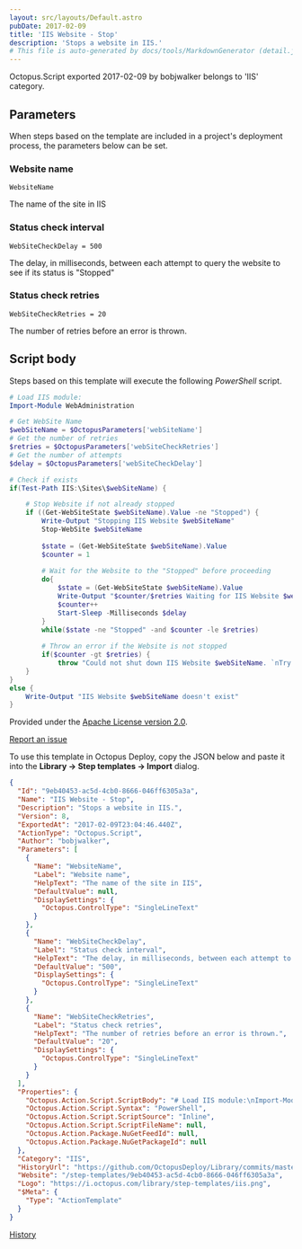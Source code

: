 ```yaml
---
layout: src/layouts/Default.astro
pubDate: 2017-02-09
title: 'IIS Website - Stop'
description: 'Stops a website in IIS.'
# This file is auto-generated by docs/tools/MarkdownGenerator (detail.js)
---
```


Octopus.Script exported 2017-02-09 by bobjwalker belongs to 'IIS' category.

## Parameters

When steps based on the template are included in a project's deployment process, the parameters below can be set.


<div class="param">

### Website name

`WebsiteName`

The name of the site in IIS

</div>
        
<div class="param">

### Status check interval

`WebSiteCheckDelay = 500`

The delay, in milliseconds, between each attempt to query the website to see if its status is "Stopped"

</div>
        
<div class="param">

### Status check retries

`WebSiteCheckRetries = 20`

The number of retries before an error is thrown.

</div>
        

## Script body

Steps based on this template will execute the following *PowerShell* script.

```PowerShell
# Load IIS module:
Import-Module WebAdministration

# Get WebSite Name
$webSiteName = $OctopusParameters['webSiteName']
# Get the number of retries
$retries = $OctopusParameters['webSiteCheckRetries']
# Get the number of attempts
$delay = $OctopusParameters['webSiteCheckDelay']

# Check if exists
if(Test-Path IIS:\Sites\$webSiteName) {

    # Stop Website if not already stopped
    if ((Get-WebSiteState $webSiteName).Value -ne "Stopped") {
        Write-Output "Stopping IIS Website $webSiteName"
        Stop-WebSite $webSiteName
    
        $state = (Get-WebSiteState $webSiteName).Value
        $counter = 1
        
        # Wait for the Website to the "Stopped" before proceeding
        do{ 
            $state = (Get-WebSiteState $webSiteName).Value
            Write-Output "$counter/$retries Waiting for IIS Website $webSiteName to shut down completely. Current status: $state"
            $counter++
            Start-Sleep -Milliseconds $delay
        }
        while($state -ne "Stopped" -and $counter -le $retries)  
        
        # Throw an error if the Website is not stopped
        if($counter -gt $retries) { 
            throw "Could not shut down IIS Website $webSiteName. `nTry to increase the number of retries ($retries) or delay between attempts ($delay milliseconds)." }
    }
}
else {
    Write-Output "IIS Website $webSiteName doesn't exist"
}
```

Provided under the [Apache License version 2.0](https://github.com/OctopusDeploy/Library/blob/master/LICENSE.txt).

[Report an issue](https://github.com/OctopusDeploy/Library/issues/new?assignees=&labels=&projects=&template=bug-report.yml&title=Issue%20with%20IIS%20Website%20-%20Stop&step-template=IIS%20Website%20-%20Stop)

<div class="get-json">

To use this template in Octopus Deploy, copy the JSON below and paste it into the **Library → Step templates → Import** dialog.

```json
{
  "Id": "9eb40453-ac5d-4cb0-8666-046ff6305a3a",
  "Name": "IIS Website - Stop",
  "Description": "Stops a website in IIS.",
  "Version": 8,
  "ExportedAt": "2017-02-09T23:04:46.440Z",
  "ActionType": "Octopus.Script",
  "Author": "bobjwalker",
  "Parameters": [
    {
      "Name": "WebsiteName",
      "Label": "Website name",
      "HelpText": "The name of the site in IIS",
      "DefaultValue": null,
      "DisplaySettings": {
        "Octopus.ControlType": "SingleLineText"
      }
    },
    {
      "Name": "WebSiteCheckDelay",
      "Label": "Status check interval",
      "HelpText": "The delay, in milliseconds, between each attempt to query the website to see if its status is \"Stopped\"",
      "DefaultValue": "500",
      "DisplaySettings": {
        "Octopus.ControlType": "SingleLineText"
      }
    },
    {
      "Name": "WebSiteCheckRetries",
      "Label": "Status check retries",
      "HelpText": "The number of retries before an error is thrown.",
      "DefaultValue": "20",
      "DisplaySettings": {
        "Octopus.ControlType": "SingleLineText"
      }
    }
  ],
  "Properties": {
    "Octopus.Action.Script.ScriptBody": "# Load IIS module:\nImport-Module WebAdministration\n\n# Get WebSite Name\n$webSiteName = $OctopusParameters['webSiteName']\n# Get the number of retries\n$retries = $OctopusParameters['webSiteCheckRetries']\n# Get the number of attempts\n$delay = $OctopusParameters['webSiteCheckDelay']\n\n# Check if exists\nif(Test-Path IIS:\\Sites\\$webSiteName) {\n\n    # Stop Website if not already stopped\n    if ((Get-WebSiteState $webSiteName).Value -ne \"Stopped\") {\n        Write-Output \"Stopping IIS Website $webSiteName\"\n        Stop-WebSite $webSiteName\n    \n        $state = (Get-WebSiteState $webSiteName).Value\n        $counter = 1\n        \n        # Wait for the Website to the \"Stopped\" before proceeding\n        do{ \n            $state = (Get-WebSiteState $webSiteName).Value\n            Write-Output \"$counter/$retries Waiting for IIS Website $webSiteName to shut down completely. Current status: $state\"\n            $counter++\n            Start-Sleep -Milliseconds $delay\n        }\n        while($state -ne \"Stopped\" -and $counter -le $retries)  \n        \n        # Throw an error if the Website is not stopped\n        if($counter -gt $retries) { \n            throw \"Could not shut down IIS Website $webSiteName. `nTry to increase the number of retries ($retries) or delay between attempts ($delay milliseconds).\" }\n    }\n}\nelse {\n    Write-Output \"IIS Website $webSiteName doesn't exist\"\n}",
    "Octopus.Action.Script.Syntax": "PowerShell",
    "Octopus.Action.Script.ScriptSource": "Inline",
    "Octopus.Action.Script.ScriptFileName": null,
    "Octopus.Action.Package.NuGetFeedId": null,
    "Octopus.Action.Package.NuGetPackageId": null
  },
  "Category": "IIS",
  "HistoryUrl": "https://github.com/OctopusDeploy/Library/commits/master/step-templates//opt/buildagent/work/75443764cd38076d/step-templates/iis-website-stop.json",
  "Website": "/step-templates/9eb40453-ac5d-4cb0-8666-046ff6305a3a",
  "Logo": "https://i.octopus.com/library/step-templates/iis.png",
  "$Meta": {
    "Type": "ActionTemplate"
  }
}
```

[History](https://github.com/OctopusDeploy/Library/commits/master/step-templates/https://github.com/OctopusDeploy/Library/commits/master/step-templates//opt/buildagent/work/75443764cd38076d/step-templates/iis-website-stop.json)

</div>
